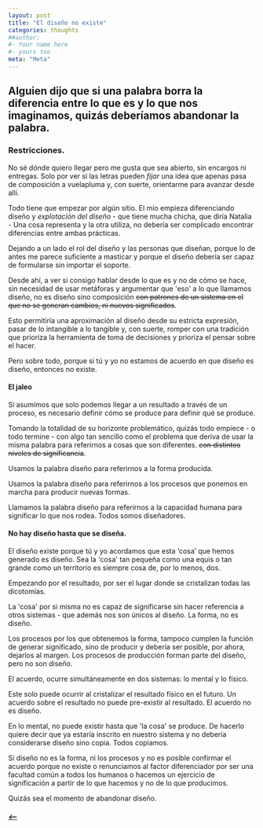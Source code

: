 ```yaml
---
layout: post
title: "El diseño no existe"
categories: thoughts
##author:
#- Your name here
#- yours too
meta: "Meta"
---
```


## Alguien dijo que si una palabra borra la diferencia entre lo que es y lo que nos imaginamos, quizás deberíamos abandonar la palabra.

### Restricciones.
No sé dónde quiero llegar pero me gusta que sea abierto, sin encargos ni entregas. Solo por ver si las letras pueden *fijar* una idea que apenas pasa de composición a vuelapluma y, con suerte, orientarme para avanzar desde allí.

Todo tiene que empezar por algún sitio. El mío empieza diferenciando diseño y *explotación del diseño* - que tiene mucha chicha, que diría Natalia - Una cosa representa y la otra utiliza, no debería ser complicado encontrar diferencias entre ambas prácticas.

Dejando a un lado el rol del diseño y las personas que diseñan, porque lo de antes me parece suficiente a masticar y porque el diseño debería ser capaz de formularse sin importar el soporte.

Desde ahí, a ver si consigo hablar desde lo que es y no de cómo se hace, sin necesidad de usar metáforas y argumentar que 'eso' a lo que llamamos diseño, no es diseño sino composición ~~con patrones de un sistema en el que no se generan cambios, ni nuevos significados~~.

Esto permitiría una aproximación al diseño desde su estricta expresión, pasar de lo intangible a lo tangible y, con suerte, romper con una tradición que prioriza la herramienta de toma de decisiones y prioriza el pensar sobre el hacer.

Pero sobre todo, porque si tú y yo no estamos de acuerdo en que diseño es diseño, entonces no existe.



#### El jaleo
Si asumimos que solo podemos llegar a un resultado a través de un proceso, es necesario definir cómo se produce para definir qué se produce.

Tomando la totalidad de su horizonte problemático, quizás todo empiece - o todo termine - con algo tan sencillo como el problema que deriva de usar la misma palabra para referirnos a cosas que son diferentes. ~~con distintos niveles de significancia~~.

Usamos la palabra diseño para referirnos a la forma producida.

Usamos la palabra diseño para referirnos a los procesos que ponemos en marcha para producir nuevas formas.

Llamamos la palabra diseño para referirnos a la capacidad humana para significar lo que nos rodea. Todos somos diseñadores.

#### No hay diseño hasta que se diseña.
El diseño existe porque tú y yo acordamos que esta ‘cosa’ que hemos generado es diseño. Sea la 'cosa' tan pequeña como una equis o tan grande como un territorio es siempre cosa de, por lo menos, dos.

Empezando por el resultado, por ser el lugar donde se cristalizan todas las dicotomías.

La 'cosa' por si misma no es capaz de significarse sin hacer referencia a otros sistemas - que además nos son únicos al diseño. La forma, no es diseño.

Los procesos por los que obtenemos la forma, tampoco cumplen la función de generar significado, sino de producir y debería ser posible, por ahora, dejarlos al margen. Los procesos de producción forman parte del diseño, pero no son diseño.

El acuerdo, ocurre simultáneamente en dos sistemas: lo mental y lo físico.

Este solo puede ocurrir al cristalizar el resultado físico en el futuro. Un acuerdo sobre el resultado no puede pre-existir al resultado. El acuerdo no es diseño.

En lo mental, no puede existir hasta que 'la cosa' se produce. De hacerlo quiere decir que ya estaría inscrito en nuestro sistema y no debería considerarse diseño sino copia. Todos copiamos.

Si diseño no es la forma, ni los procesos y no es posible confirmar el acuerdo porque no existe o renunciamos al factor diferenciador por ser una facultad común a todos los humanos o hacemos un ejercicio de significación a partir de lo que hacemos y no de lo que producimos.

Quizás sea el momento de abandonar diseño.



##### [⟵](/../../incomplete/index.html)
